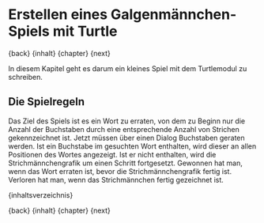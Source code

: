 # Erstellen eines Galgenmännchen-Spiels mit Turtle

{back} {inhalt} {chapter} {next}

In diesem Kapitel geht es darum ein kleines Spiel mit dem Turtlemodul zu schreiben.

## Die Spielregeln

Das Ziel des Spiels ist es ein Wort zu erraten, von dem zu Beginn nur die Anzahl der Buchstaben durch eine entsprechende Anzahl von Strichen gekennzeichnet ist. Jetzt müssen über einen Dialog Buchstaben geraten werden. Ist ein Buchstabe im gesuchten Wort enthalten, wird dieser an allen Positionen des Wortes angezeigt. Ist er nicht enthalten, wird die Strichmännchengrafik um einen Schritt fortgesetzt. Gewonnen hat man, wenn das Wort erraten ist, bevor die Strichmännchengrafik fertig ist. Verloren hat man, wenn das Strichmännchen fertig gezeichnet ist.



{inhaltsverzeichnis}


{back} {inhalt} {chapter} {next}
